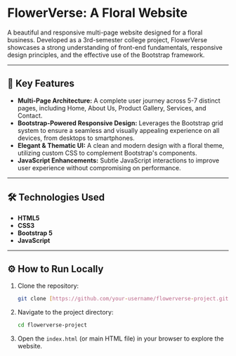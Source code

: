 # FlowerVerse: A Floral Website

A beautiful and responsive multi-page website designed for a floral business. Developed as a 3rd-semester college project, FlowerVerse showcases a strong understanding of front-end fundamentals, responsive design principles, and the effective use of the Bootstrap framework.

---

## 🌟 Key Features

- **Multi-Page Architecture:** A complete user journey across 5-7 distinct pages, including Home, About Us, Product Gallery, Services, and Contact.
- **Bootstrap-Powered Responsive Design:** Leverages the Bootstrap grid system to ensure a seamless and visually appealing experience on all devices, from desktops to smartphones.
- **Elegant & Thematic UI:** A clean and modern design with a floral theme, utilizing custom CSS to complement Bootstrap's components.
- **JavaScript Enhancements:** Subtle JavaScript interactions to improve user experience without compromising on performance.

---

## 🛠️ Technologies Used

- **HTML5**
- **CSS3**
- **Bootstrap 5**
- **JavaScript**

---

## ⚙️ How to Run Locally

1.  Clone the repository:
    ```bash
    git clone [https://github.com/your-username/flowerverse-project.git](https://github.com/your-username/flowerverse-project.git)
    ```
2.  Navigate to the project directory:
    ```bash
    cd flowerverse-project
    ```
3.  Open the `index.html` (or main HTML file) in your browser to explore the website.

